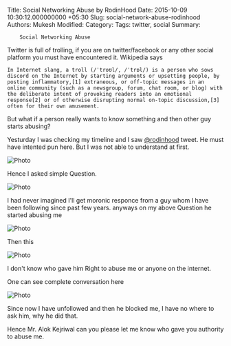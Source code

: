 Title: Social Networking Abuse by RodinHood
Date: 2015-10-09 10:30:12.000000000 +05:30
Slug: social-network-abuse-rodinhood
Authors: Mukesh
Modified: 
Category: 
Tags: twitter, social
Summary: 

        Social Networking Abuse


Twitter is full of trolling, if you are on twitter/facebook or any other social platform you must have encountered it. 
Wikipedia says 

	In Internet slang, a troll (/ˈtroʊl/, /ˈtrɒl/) is a person who sows discord on the Internet by starting arguments or upsetting people, by posting inflammatory,[1] extraneous, or off-topic messages in an online community (such as a newsgroup, forum, chat room, or blog) with the deliberate intent of provoking readers into an emotional response[2] or of otherwise disrupting normal on-topic discussion,[3] often for their own amusement.

But what if a person really wants to know something and then other guy starts abusing? 

Yesturday I was checking my timeline and I saw [@rodinhood][rodin_tweet] tweet. He must have intented pun here. But I was not able to understand at first.

![Photo](https://www.diigo.com/file/image/parabrqzcrsscsrsrzbsepabqe/Original.jpg)

Hence I asked simple Question.

![Photo](https://www.diigo.com/file/image/parabrqzcrsrrreqdzbseopaep/1st.jpg)

I had never imagined I'll get moronic responce from a guy whom I have been following since past few years.
anyways on my above Question he started abusing me 

![Photo](https://www.diigo.com/file/image/parabrqzcrsrrroqazbseopaoe/Mad.jpg)

Then this 

![Photo](https://www.diigo.com/file/image/parabrqzcrsrrrdoazbseopaea/Moron.jpg)


I don't know who gave him Right to abuse me or anyone on the internet.

One can see complete conversation here 

![Photo](https://www.diigo.com/file/image/parabrqzcrsrrrccpzbseopadq/RodinHood.jpg)

Since now I have unfollowed and then he blocked me, I have no where to ask him, why he did that. 

Hence  Mr. Alok Kejriwal can you please let me know who gave you authority to abuse me. 


[rodin_tweet]:https://twitter.com/rodinhood/